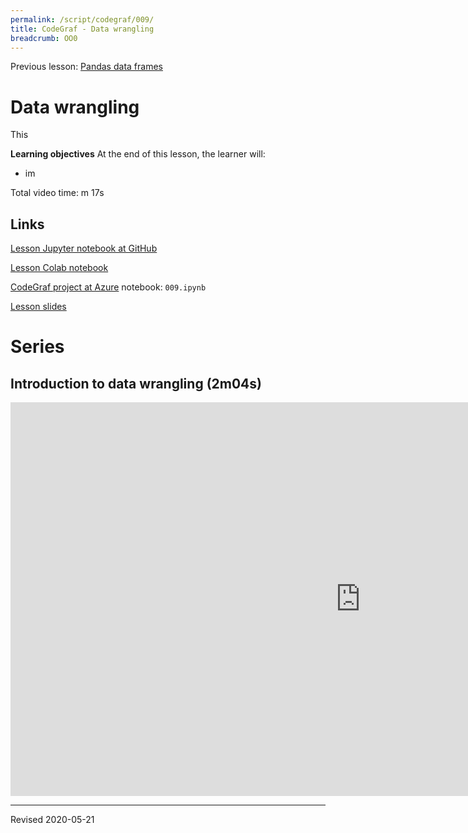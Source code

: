 ```yaml
---
permalink: /script/codegraf/009/
title: CodeGraf - Data wrangling
breadcrumb: OO0
---
```


Previous lesson: [Pandas data frames](../008)

# Data wrangling

This 

**Learning objectives** At the end of this lesson, the learner will:
- im

Total video time: m 17s

## Links

[Lesson Jupyter notebook at GitHub](https://github.com/HeardLibrary/digital-scholarship/blob/master/code/codegraf/009/009.ipynb)

[Lesson Colab notebook](https://colab.research.google.com/drive/)

[CodeGraf project at Azure](https://notebooks.azure.com/steve-baskauf/projects/codegraf) notebook: `009.ipynb`

[Lesson slides](../slides/lesson009.pdf)

# Series

## Introduction to data wrangling (2m04s)

<iframe width="1120" height="630" src="https://www.youtube.com/embed/G_eKb8zsKTA" frameborder="0" allow="accelerometer; autoplay; encrypted-media; gyroscope; picture-in-picture" allowfullscreen></iframe>

----
Revised 2020-05-21
